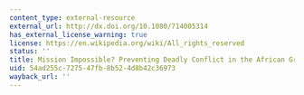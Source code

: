 ```yaml
---
content_type: external-resource
external_url: http://dx.doi.org/10.1080/714005314
has_external_license_warning: true
license: https://en.wikipedia.org/wiki/All_rights_reserved
status: ''
title: Mission Impossible? Preventing Deadly Conflict in the African Great Lakes Region
uid: 54ad255c-7275-47fb-8b52-4d8b42c36973
wayback_url: ''
---
```

